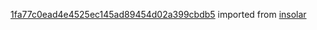 [1fa77c0ead4e4525ec145ad89454d02a399cbdb5](https://github.com/insolar/insolar/commit/1fa77c0ead4e4525ec145ad89454d02a399cbdb5) imported from [insolar](https://github.com/insolar/insolar)
